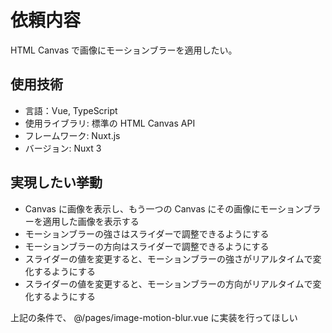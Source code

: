 # 依頼内容

HTML Canvas で画像にモーションブラーを適用したい。

## 使用技術

- 言語：Vue, TypeScript
- 使用ライブラリ: 標準の HTML Canvas API
- フレームワーク: Nuxt.js
- バージョン: Nuxt 3

## 実現したい挙動

- Canvas に画像を表示し、もう一つの Canvas にその画像にモーションブラーを適用した画像を表示する
- モーションブラーの強さはスライダーで調整できるようにする
- モーションブラーの方向はスライダーで調整できるようにする
- スライダーの値を変更すると、モーションブラーの強さがリアルタイムで変化するようにする
- スライダーの値を変更すると、モーションブラーの方向がリアルタイムで変化するようにする

上記の条件で、 @/pages/image-motion-blur.vue に実装を行ってほしい
